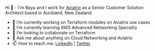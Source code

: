 Hi 👋 - I'm Bayu and I work for [Aviatrix](https://aviatrix.com/) as a Senior Customer Solution Architect based in Auckland, New Zealand.

- 🔭 I’m currently working on Terraform modules on Aviatrix use cases
- 🌱 I’m currently learning AWS Advanced Networking Specialty
- 👯 I’m looking to collaborate on Terraform
- 💬 Ask me about anything on Cloud Networking and Aviatrix
- 📫 How to reach me: [LinkedIn](https://www.linkedin.com/in/bayupw/) | [Twitter](https://twitter.com/bayupw)
